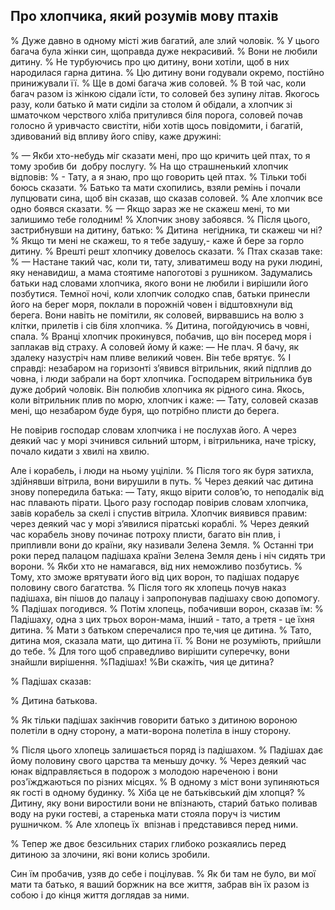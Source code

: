 ## Про хлопчика, який розумів мову птахів

% Дуже давно в одному місті жив багатий, але злий чоловік.
% У цього багача була жінки син, щоправда дуже некрасивий.
% Вони не любили дитину.
% Не турбуючись про цю дитину, вони хотіли, щоб в них народилася гарна дитина.
% Цю дитину вони годували окремо, постійно принижували її.
% Ще в домі багача жив соловей.
% В той час, коли багач разом із жінкою сідали їсти, то соловей без зупину літав.
Якогось разу, коли батько й мати сиділи за столом й обідали, а хлопчик зі шматочком черствого хліба притулився біля порога, соловей почав голосно й уривчасто свистіти, ніби хотів щось повідомити, і багатій, здивований від впливу його співу, каже дружині:

% — Якби хто-небудь міг сказати мені, про що кричить цей птах, то я тому зробив би  добру послугу.
% На що страшненький хлопчик відповів:
% - Тату, а я знаю, про що говорить цей птах.
% Тільки тобі боюсь сказати.
% Батько та мати схопились, взяли ремінь і почали лупцювати сина, щоб він сказав, що сказав соловей.
% Але хлопчик все одно боявся сказати.
% — Якщо зараз же не скажеш мені, то ми залишимо тебе голодним!
% Хлопчик знову забоявся.
% Після цього, застрибнувши на дитину, батько:
% Дитина  негідника, ти скажеш чи ні?
% Якщо ти мені не скажеш, то я тебе задушу,- каже й бере за горло дитину.
% Врешті решт хлопчику довелось сказати.
% Птах сказав таке:
% — Настане такий час, коли ти, тату, зливатимеш воду на руки людині, яку ненавидиш, а мама стоятиме напоготові з рушником.
Задумались батьки над словами хлопчика, якого вони не любили і вирішили його позбутися.
Темної ночі, коли хлопчик солодко спав, батьки принесли його на берег моря, поклали в порожній човен і відштовхнули від берега.
Вони навіть не помітили, як соловей, вирвавшись на волю з клітки, прилетів і сів біля хлопчика.
% Дитина, погойдуючись в човні, спала.
% Вранці хлопчик прокинувся, побачив, що він посеред моря і заплакав від страху.
А соловей йому й каже:
— Не плач.
Я бачу, як здалеку назустріч нам пливе великий човен. Він тебе врятує.
% І справді: незабаром на горизонті з’явився вітрильник, який підплив до човна, і люди забрали на борт хлопчика.
Господарем вітрильника був дуже добрий чоловік.
Він полюбив хлопчика як рідного сина.
Якось, коли вітрильник плив по морю, хлопчик і каже:
— Тату, соловей сказав мені, що незабаром буде буря, що потрібно плисти до берега.

Не повірив господар словам хлопчика і не послухав його.
А через деякий час у морі зчинився сильний шторм, і вітрильника, наче тріску, почало кидати з хвилі на хвилю.

Але і корабель, і люди на ньому уціліли.
% Після того як буря затихла, здійнявши вітрила, вони вирушили в путь.
% Через деякий час дитина знову попередила батька:
— Тату, якщо вірити солов’ю, то неподалік від нас плавають пірати.
Цього разу господар повірив словам хлопчика, завів корабель за скелі і спустив вітрила.
Хлопчик виявився правим: через деякий час у морі з’явилися піратські кораблі.
% Через деякий час корабель знову починає потроху плисти, багато він плив, і припливли вони до країни, яку називали Зелена Земля.
% Останні три роки перед палацом падішаха країни Зелена Земля день і ніч сидять три ворони.
% Якби хто не намагався, від них неможливо позбутись.
% Тому, хто зможе врятувати його від цих ворон, то падішах подарує половину свого багатства.
% Після того як хлопець почув наказ падішаха, він пішов до палацу і запропонував падішаху свою допомогу.
% Падішах погодився.
% Потім хлопець, побачивши ворон, сказав їм:
% Падішаху, одна з цих трьох ворон-мама, інший - тато, а третя - це їхня дитина.
% Мати з батьком сперечалися про те,чия це дитина.
% Тато, дитина моя, сказала мати, що дитина її.
% Вони не розуміють, прийшли до тебе.
% Для того щоб справедливо вирішити суперечку, вони знайшли вирішення.
%Падішах!
%Ви скажіть, чия це дитина?

% Падішах сказав:

% Дитина батькова.

% Як тільки падішах закінчив говорити батько з дитиною вороною полетіли в одну сторону, а мати-ворона полетіла в іншу сторону.

% Після цього хлопець залишається поряд із падішахом.
% Падішах дає йому половину свого царства та меньшу дочку.
% Через деякий час юнак відправляється в подорож з молодою нареченою і вони роз'їжджаються по різних місцях.
% В одному з міст вони зупиняються як гості в одному будинку.
% Хіба це не батьківський дім хлопця?
% Дитину, яку вони виростили вони не впізнають, старий батько поливав воду на руки гостеві, а старенька мати стояла поруч із чистим рушничком.
% Але хлопець їх  впізнав і представився перед ними.

% Тепер же двоє безсильних старих глибоко розкаялись перед дитиною за злочини, які вони колись зробили.

Син їм пробачив, узяв до себе і поцілував.
% Як би там не було, ви мої мати та батько, я ваший боржник на все життя, забрав він їх разом із собою і до кінця життя доглядав за ними.